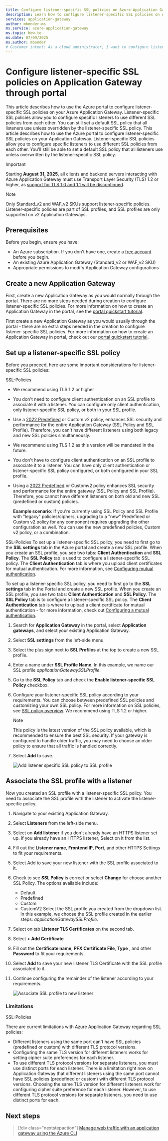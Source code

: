 ```yaml
---
title: Configure listener-specific SSL policies on Azure Application Gateway through portal
description: Learn how to configure listener-specific SSL policies on Application Gateway through portal 
services: application-gateway
author: mbender-ms
ms.service: azure-application-gateway
ms.topic: how-to
ms.date: 07/09/2025
ms.author: mbender
# Customer intent: As a cloud administrator, I want to configure listener-specific SSL policies on my Application Gateway, so that I can enhance security and performance by applying different SSL settings for each listener based on my application requirements.
---
```


# Configure listener-specific SSL policies on Application Gateway through portal

This article describes how to use the Azure portal to configure listener-specific SSL policies on your Azure Application Gateway. Listener-specific SSL policies allow you to configure specific listeners to use different SSL policies from each other. You can still set a default SSL policy that all listeners use unless overridden by the listener-specific SSL policy. 
This article describes how to use the Azure portal to configure listener-specific SSL policies on your Application Gateway. Listener-specific SSL policies allow you to configure specific listeners to use different SSL policies from each other. You'll still be able to set a default SSL policy that all listeners use unless overwritten by the listener-specific SSL policy. 

> [!IMPORTANT]
> Starting **August 31, 2025**, all clients and backend servers interacting with Azure Application Gateway must use Transport Layer Security (TLS) 1.2 or higher, as [support for TLS 1.0 and 1.1 will be discontinued](https://azure.microsoft.com/updates/azure-application-gateway-support-for-tls-10-and-tls-11-will-end-by-31-august-2025).

> [!NOTE]
> Only Standard_v2 and WAF_v2 SKUs support listener-specific policies. Listener-specific policies are part of SSL profiles, and SSL profiles are only supported on v2 Application Gateways. 



## Prerequisites

Before you begin, ensure you have:

- An Azure subscription. If you don't have one, create a [free account](https://azure.microsoft.com/free/?WT.mc_id=A261C142F) before you begin.
- An existing Azure Application Gateway (Standard_v2 or WAF_v2 SKU)
- Appropriate permissions to modify Application Gateway configurations

## Create a new Application Gateway

First, create a new Application Gateway as you would normally through the portal. There are no more steps needed during creation to configure listener-specific SSL policies. For more information on how to create an Application Gateway in the portal, see the [portal quickstart tutorial](./quick-create-portal.md).

First create a new Application Gateway as you would usually through the portal - there are no extra steps needed in the creation to configure listener-specific SSL policies. For more information on how to create an Application Gateway in portal, check out our [portal quickstart tutorial](./quick-create-portal.md).

## Set up a listener-specific SSL policy

Before you proceed, here are some important considerations for listener-specific SSL policies:

SSL-Policies
- We recommend using TLS 1.2 or higher
- You don't need to configure client authentication on an SSL profile to associate it with a listener. You can configure only client authentication, only listener-specific SSL policy, or both in your SSL profile.
- Use a [2022 Predefined](./application-gateway-ssl-policy-overview.md#predefined-tls-policy) or Custom v2 policy, enhances SSL security and performance for the entire Application Gateway (SSL Policy and SSL Profile). Therefore, you can't have different listeners using both legacy and new SSL policies simultaneously.

- We recommend using TLS 1.2 as this version will be mandated in the future.
- You don't have to configure client authentication on an SSL profile to associate it to a listener. You can have only client authentication or listener-specific SSL policy configured, or both configured in your SSL profile.
- Using a [2022 Predefined](./application-gateway-ssl-policy-overview.md#predefined-tls-policy) or Customv2 policy enhances SSL security and performance for the entire gateway (SSL Policy and SSL Profile). Therefore, you cannot have different listeners on both old and new SSL (predefined or custom) policies.
  
  **Example scenario**: If you're currently using SSL Policy and SSL Profile with "legacy" policies/ciphers, upgrading to a "new" Predefined or Custom v2 policy for any component requires upgrading the other configuration as well. You can use the new predefined policies, Custom v2 policy, or a combination.

SSL-Policies
To set up a listener-specific SSL policy, you need to first go to the **SSL settings** tab in the Azure portal and create a new SSL profile. When you create an SSL profile, you see two tabs: **Client Authentication** and **SSL Policy**. The **SSL Policy** tab is used to configure a listener-specific SSL policy. The **Client Authentication** tab is where you upload client certificates for mutual authentication. For more information, see [Configuring mutual authentication](./mutual-authentication-portal.md).

To set up a listener-specific SSL policy, you need to first go to the **SSL settings** tab in the Portal and create a new SSL profile. When you create an SSL profile, you see two tabs: **Client Authentication** and **SSL Policy**. The **SSL Policy** tab is to configure a listener-specific SSL policy. The **Client Authentication** tab is where to upload a client certificate for mutual authentication - for more information, check out [Configuring a mutual authentication](./mutual-authentication-portal.md).

1. Search for **Application Gateway** in the portal, select **Application gateways**, and select your existing Application Gateway.

2. Select **SSL settings** from the left-side menu.

3. Select the plus sign next to **SSL Profiles** at the top to create a new SSL profile.

4. Enter a name under **SSL Profile Name**. In this example, we name our SSL profile *applicationGatewaySSLProfile*. 

5. Go to the **SSL Policy** tab and check the **Enable listener-specific SSL Policy** checkbox. 

6. Configure your listener-specific SSL policy according to your requirements. You can choose between predefined SSL policies and customizing your own SSL policy. For more information on SSL policies, see [SSL policy overview](./application-gateway-ssl-policy-overview.md). We recommend using TLS 1.2 or higher.

   > [!NOTE]
   > This policy is the latest version of the SSL policy available, which is recommended to ensure the best SSL security. If your gateway is configured to handle older traffic, you may need to choose an older policy to ensure that all traffic is handled correctly.

7. Select **Add** to save.

    ![Add listener specific SSL policy to SSL profile](./media/application-gateway-configure-listener-specific-ssl-policy/listener-specific-ssl-policy-ssl-profile.png)
    
## Associate the SSL profile with a listener

Now you created an SSL profile with a listener-specific SSL policy. You need to associate the SSL profile with the listener to activate the listener-specific policy. 

1. Navigate to your existing Application Gateway.

2. Select **Listeners** from the left-side menu. 

3. Select on **Add listener** if you don't already have an HTTPS listener set up. If you already have an HTTPS listener, Select on it from the list.

4. Fill out the **Listener name**, **Frontend IP**, **Port**, and other HTTPS Settings to fit your requirements.

5. Select Add to save your new listener with the SSL profile associated to it.

6.  Check to see **SSL Policy** is correct or select **Change** for choose another SSL Policy. The options available include:
    - Default
    - Predefined
    - Custom
    - CustomV2
Select the SSL profile you created from the dropdown list. In this example, we choose the SSL profile created in the earlier steps: *applicationGatewaySSLProfile*. 

7. Select on tab **Listener TLS Certificates** on the second tab. 

8. Select **+ Add Certificate**

9. Fill out the **Certificate name**, **PFX Certificate File**, **Type** , and other **Password** to fit your requirements.

10. Select **Add** to save your new listener TLS Certificate with the SSL profile associated to it.

11. Continue configuring the remainder of the listener according to your requirements. 

    ![Associate SSL profile to new listener](./media/mutual-authentication-portal/listener-certificate.png)        

### Limitations
SSL-Policies

There are current limitations with Azure Application Gateway regarding SSL policies:

- Different listeners using the same port can't have SSL policies (predefined or custom) with different TLS protocol versions. 
- Configuring the same TLS version for different listeners works for setting cipher suite preferences for each listener. 
- To use different TLS protocol versions for separate listeners, you must use distinct ports for each listener.
There is a limitation right now on Application Gateway that different listeners using the same port cannot have SSL policies (predefined or custom) with different TLS protocol versions. Choosing the same TLS version for different listeners work for configuring cipher suite preference for each listener. However, to use different TLS protocol versions for separate listeners, you need to use distinct ports for each.

## Next steps

> [!div class="nextstepaction"]
> [Manage web traffic with an application gateway using the Azure CLI](./tutorial-manage-web-traffic-cli.md)
